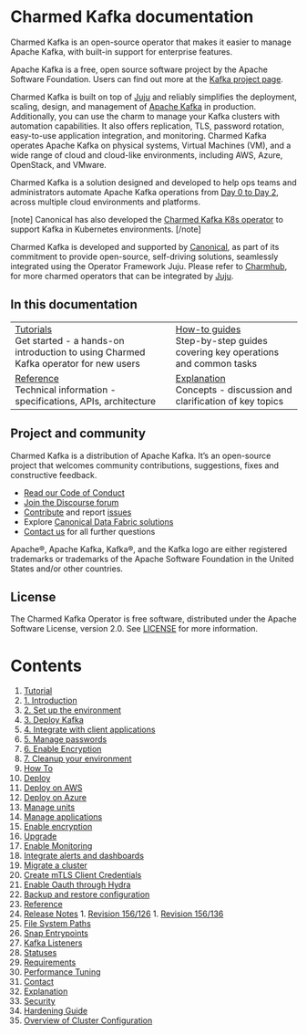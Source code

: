 # Charmed Kafka documentation

Charmed Kafka is an open-source operator that makes it easier to manage Apache Kafka, with built-in support for enterprise features. 

Apache Kafka is a free, open source software project by the Apache Software Foundation. Users can find out more at the [Kafka project page](https://kafka.apache.org).

Charmed Kafka is built on top of [Juju](https://juju.is/) and reliably simplifies the deployment, scaling, design, and management of [Apache Kafka](https://kafka.apache.org/) in production. Additionally, you can use the charm to manage your Kafka clusters with automation capabilities. It also offers replication, TLS, password rotation, easy-to-use application integration, and monitoring.
Charmed Kafka operates Apache Kafka on physical systems, Virtual Machines (VM), and a wide range of cloud and cloud-like environments, including AWS, Azure, OpenStack, and VMware. 

Charmed Kafka is a solution designed and developed to help ops teams and 
administrators automate Apache Kafka operations from [Day 0 to Day 2](https://codilime.com/blog/day-0-day-1-day-2-the-software-lifecycle-in-the-cloud-age/), across multiple cloud environments and platforms.

[note]
Canonical has also developed the [Charmed Kafka K8s operator](/t/charmed-kafka-k8s-documentation/10296) to support Kafka in Kubernetes environments.
[/note]

Charmed Kafka is developed and supported by [Canonical](https://canonical.com/), as part of its commitment to 
provide open-source, self-driving solutions, seamlessly integrated using the Operator Framework Juju. Please 
refer to [Charmhub](https://charmhub.io/), for more charmed operators that can be integrated by [Juju](https://juju.is/).

## In this documentation

| | |
|--|--|
|  [Tutorials](/t/charmed-kafka-tutorial-overview/10571)</br>  Get started - a hands-on introduction to using Charmed Kafka operator for new users </br> |  [How-to guides](/t/charmed-kafka-how-to-manage-units/10287) </br> Step-by-step guides covering key operations and common tasks |
| [Reference](https://charmhub.io/kafka/actions?channel=3/stable) </br> Technical information - specifications, APIs, architecture | [Explanation]() </br> Concepts - discussion and clarification of key topics  |

## Project and community

Charmed Kafka is a distribution of Apache Kafka. It’s an open-source project that welcomes community contributions, suggestions, fixes and constructive feedback.
- [Read our Code of Conduct](https://ubuntu.com/community/code-of-conduct)
- [Join the Discourse forum](/tag/kafka)
- [Contribute](https://github.com/canonical/kafka-operator/blob/main/CONTRIBUTING.md) and report [issues](https://github.com/canonical/kafka-operator/issues/new)
- Explore [Canonical Data Fabric solutions](https://canonical.com/data)
- [Contact us]([/t/13107) for all further questions

Apache®, Apache Kafka, Kafka®, and the Kafka logo are either registered trademarks or trademarks of the Apache Software Foundation in the United States and/or other countries.

## License

The Charmed Kafka Operator is free software, distributed under the Apache Software License, version 2.0. See [LICENSE](https://github.com/canonical/kafka-operator/blob/main/LICENSE) for more information.

# Contents

1. [Tutorial](tutorial)
  1. [1. Introduction](tutorial/t-overview.md)
  1. [2. Set up the environment](tutorial/t-setup-environment.md)
  1. [3. Deploy Kafka](tutorial/t-deploy.md)
  1. [4. Integrate with client applications](tutorial/t-relate-kafka.md)
  1. [5. Manage passwords](tutorial/t-manage-passwords.md)
  1. [6. Enable Encryption](tutorial/t-enable-encryption.md)
  1. [7. Cleanup your environment](tutorial/t-cleanup-environment.md)
1. [How To](how-to)
  1. [Deploy](how-to/h-deploy.md)
  1. [Deploy on AWS](how-to/h-deploy-aws.md)
  1. [Deploy on Azure](how-to/h-deploy-azure.md)
  1. [Manage units](how-to/h-manage-units.md)
  1. [Manage applications](how-to/h-manage-app.md)
  1. [Enable encryption](how-to/h-enable-encryption.md)
  1. [Upgrade](how-to/h-upgrade.md)
  1. [Enable Monitoring](how-to/h-enable-monitoring.md)
  1. [Integrate alerts and dashboards](how-to/h-integrate-alerts-dashboards.md)
  1. [Migrate a cluster](how-to/h-cluster-migration.md)
  1. [Create mTLS Client Credentials](how-to/h-create-mtls-client-credentials.md)
  1. [Enable Oauth through Hydra](how-to/h-enable-oauth.md)
  1. [Backup and restore configuration](how-to/h-backup-restore-configuration.md)
1. [Reference](reference)
  1. [Release Notes](reference/r-releases)
    1. [Revision 156/126](reference/r-releases/r-rev156_126.md)
    1. [Revision 156/136](reference/r-releases/r-rev156_136.md)
  1. [File System Paths](reference/r-file-system-paths.md)
  1. [Snap Entrypoints](reference/r-snap-entrypoints.md)
  1. [Kafka Listeners](reference/r-listeners.md)
  1. [Statuses](reference/r-statuses.md)
  1. [Requirements](reference/r-requirements.md)
  1. [Performance Tuning](reference/r-performance-tuning.md)
  1. [Contact](reference/r-contacts.md)
1. [Explanation](explanation)
  1. [Security](explanation/e-security.md)
  1. [Hardening Guide](explanation/e-hardening.md)
  1. [Overview of Cluster Configuration](explanation/e-cluster-configuration.md)